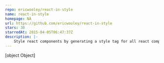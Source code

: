 ```yaml
---
repo: ericwooley/react-in-style
name: react-in-style
homepage: NA
url: https://github.com/ericwooley/react-in-style
stars: 30
starredAt: 2015-04-05T06:47:37Z
description: |-
    Style react components by generating a style tag for all react components in a sass-like fassion.
---
```


[object Object]
